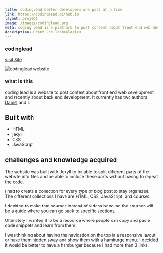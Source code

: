 ```yaml
---
title: codinglead better developers one post at a time
link: https://codinglead.github.io
layout: project
image: /images/codinglead.png
meta: coding lead is a platform to post content about front end web development.
description: Front End Technologies
---
```


### codinglead

<p class="project__intro">
 <a href="https://codinglead.github.io">visit Site</a>
</p>


<div class="img-container">
 <img class="img-container__img" src="{{ site.baseurl }}/images/codinglead.png" alt="codinglead website">
</div>

### what is this

coding lead is a website to post content about front end web development and recently about back end development. It currently has two authors [Daniel](https://planeswalker1.github.io/) and I.

## Built with

* HTML
* jekyll
* CSS
* JavaScript

## challenges and knowledge acquired

The website was built with Jekyll to be able to split different parts of the website into files and be able to include these parts without having to repeat the code.

I had to create a collection for every type of blog post to stay organized. The different collections I have are HTML, CSS, JavaScript, and courses.

I decided to make text courses instead of videos because the courses will be a guide where you can go back to specific sections.

Ultimately I wanted it to be a resource where people can copy and paste code snippets and learn from them.

I was thinking about having the navigation on the top in a responsive layout or have them hidden away and show them with a hamburge menu. I decided it would be better to have a hamburger because I had more than 3 links.